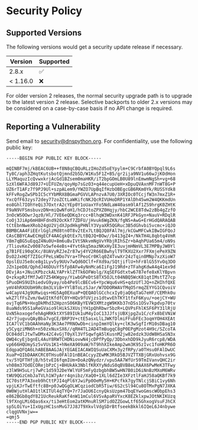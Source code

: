 # Security Policy

## Supported Versions

The following versions would get a security update release if necessary.

| Version  | Supported          |
| -------- | ------------------ |
| 2.8.x    | :white_check_mark: |
| < 1.16.0 | :x:                |

For older version 2 releases, the normal security upgrade path is
to upgrade to the latest version 2 release.  Selective backports to
older 2.x versions may be considered on a case-by-case basis
if no API change is required.

## Reporting a Vulnerability

Send email to security@dnspython.org.  For confidentiality, use the following public key:

```
-----BEGIN PGP PUBLIC KEY BLOCK-----

mQINBF7mj/kBEAC6UB++f8N8qCBQuRLzIHoZd5oEYpylm+C9CrbfA0BYQpql9L6s
Ty8C/aph3ZHqtKutsbotQjmnd2b5D/W1Ku5F1Z+B5/gr2ija9NV1u66wJjKOdHon
LLYMaquzIcQvwxkrjAcGd1BZsem0maHKR/iT2bpGOmLB0U89lnEmwmNgSh+vg+68
SzXl6WFAJd89J7+UIFUZm/qoyHp7sGzO3+q44ecupUeH+xDpuQVAxnMF7nWT8G+P
UZ6rT1AFz7f9PJ9Ul+szpALem9/YWZO7UpBqIfHzbOBEgcGB6RKm0Yk/RUSSYdk8
kFFvRogZwSPbIC5cYYbMRX8BGmaPGVVLAPnzvA7U0/3XRIOc0TCcjfW3n7mxZ1R+
YxcQfF63zys72dey77zoZCtLaWKifcNKJQcRIVUHoDRP1YAlDh45wm2W4QKKmdUn
eo8Ghl7IOhYeQi37OxtrA2cYEp0Y1oUaxYFo5NdLaW40asm9lAf1ZS9hrgK0ZHtK
F9aN9VFSmsbuvzDN+miQwNfoH1/hCDJtoZPXZ0Hqjy/hbC2WCE8Tdw2zBb4gZzfO
3nOcWSOOwrJqz0/Hl/7VE6eQDKq3rcc+BlhqW3WDxnK41RFJPkGyn+NauV+RDqlR
CoOj3JiAp6mH8HFdnd92OcKkf7ZDFU/jHvuk6WgZKN/fgNS+AwG+ErHGdQARAQAB
tCtEbnNweXRob24gU2VjdXJpdHkgPHNlY3VyaXR5QGRuc3B5dGhvbi5vcmc+iQJO
BBMBCAA4FiEErlGglzMd8tn0T8v2tEx7LtBQJQ8FAl7mj/kCGwMFCwkIBwIGFQoJ
CAsCBBYCAwECHgECF4AACgkQtEx7LtBQJQ+BOw//b413gZ4+/NkTH4L8qbtq4VmR
Y8m7qBG5uEqqZ4Nu0U+8m6uBvIVtSNkvmNgVvYRbjRIhSZr+bAqhPUa65m4/oN9s
/TliovKeZv0087o5wfe4eBs+4Yvt6kq5mazNKxHyIE3uvjmHNmVL3E7MPByJW0Yl
g7B1FEi90qCKc/8UAVyRZJeZr87wj4YV2R66EBwhylT9TKXU2Xxr7FXmjePeX9ZN
DsO2JxHQf7ZIGcFPeLsWDo7Vra+TPeoCr0Klq0Z4TvwXr24zTqin0MNp7xzXioW7
OpslEUJ5e8ce8g1Lyv5y9UUv7wQd6OClf+FXd9a/SQtjiflU+hFr8lG55YvOq3DO
JZn1peD8/QphdJ46DUuYf5fp8AFw4yNnMca6IiFgJ19Rd+zTFahgKdwA4q41ex9d
DEvjAs+JNuiKPbzckALYAPrklZfTk6OFWolg/XqSEFGdtxtw6787efe8xKlYBpvn
Q+zkxpRJfMfJwO7Z54KWgoy/YiwbGPeDtS8TX5OJLt04NBQ5WcK81qtIMstTZ7cp
SPuoDHS9UIhiedvG9yay/ob4Pe9lcBECv6+YpcWqu6vHS+qdzUflJQ+nZHIhfQXE
ymV4hRXOUbH9Rc8m3LViB+YYlBToLzSJar/W7DDORWAVfMqO5rmqZEYYG1CQvoiV
w4CapV4Jg9URwiqs+HG5Ag0EXuaP+QEQAOlGCchcxIy0jaQ6qTaG7eHF/CEMhk0u
wkZ7lfFsZvm/6wUItKfdfC0Y+HQx9fUVjzs1dtwvEhTKY1tfxF6Kyu/+oejCY+WU
ovjTq6PN+HxgDkMhd32HpznS06KByYEVW3XMtzgW9KKb37nDSs1OSv7kpdvp70tv
8uaNds95S1aReGVaio9lHikSJXUsjYH1pQhRbwr5bzR+LQVPsFhlKSF6PY31lRjU
UxN5koxogefehAgHRKktXYS89IUk1uM4yIoC13JJfsjUBXjpgZu1C/cFx8bEVNiW
42r7jugvuQAyBba7vgCE/BRP3V+ctE5asxLlLJWKfDlmiFFubFEc3oqmYOH4XEAt
ICA7lVC1bOAAhHaNy3K3Ae7PRNOwDb+cinpImmYQlky+clK3wSgfIrM10sDBag10
y5CyqziMN6h+n50zxNuxSX6//qRH4TL2AD4TmBugqC8gP0EPgMzot4H9c/SZcoTA
OC04ddlJtwTwDMx42C4vGjT0yXl3VfSqwfgA5lKusnM2jw82edzk3UdW8HSaSN3x
QWQ4cyEjbgnEL4AuY8RWTCHDNiovwN4jcDPfPyQp/3DbnxhDD9kJyuR6rcp8/WDA
vp666HQUmySz5vVUs1K1+hNeXA909aW/hT9hhXIkeAmp2wm3K95zIvc1foHKPR6O
EdqpaQFQA6LhABEBAAGJAjYEGAEIACAWIQSuUaCXMx3y2fRPy/a0THsu0FAlDwUC
XuaP+QIbDAAKCRC0THsu0FAlD1nBEACcyyZEwMK3RkD5BJVZTTXBjGRxUohvsx9G
tv/5YQFTHfjB/h5tvEI6fqmIUm+DoAzQNydzr/vpu5AA7WfUr59TmIVanvQHC2ir
vh08m37OdECORejbPzCj+BHUkAk3NblfKRXYyNduS0qBVB8eLRAAX6PwMeK3TFwy
z3lW9H5uLrj7wPc1d5932DeYWlYUF5mFyQzbgbhBW5wHN7B0iD6iNnBzMXoM6WRv
tWU9QGzCmbJaTVLh1W7yArr4qnibz/XaQ0+1XLl6dZIe3XFztlFaHJ58aQKBf7k9
IC70stP7A3xeb9hCttPJI4qPl6YJwiPp0OeMy5H+KPcfkk7gyTNlcjSBiC1vy6Nh
vpjLKJrTwEftfc8B+p0JwQGgOLWCqziodCbR5Tiw/6S2cSl94Cu8OTMxPgN7JXKA
0W0WjutHlAO1tlKITUl4qTYQ+7r7JaOU6IcnyQksUzpm47bqEYwoGmscWObpEhs3
e862BGb8qdY821UcReukRaKf4nW11mCul6VSvApaRVYxcK8EZklxpwJOtNKIKUzq
l9fXngLMi6Qas6xx/ti3eHtEom2atKMnuRlSM7idOZZGowLtf65GhxogVsuFJhCX
sp5LOiYu+1IxUgzHC1snMvG7JJ8JT9XkvlVdgSDrBtfseekBkkl6IQeL6J4nbywe
clqgUVNxjw==
=qmj5
-----END PGP PUBLIC KEY BLOCK-----
```
